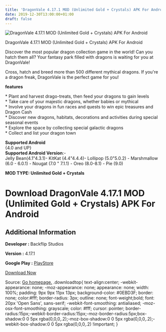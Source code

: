 ```yaml
---
title: 'DragonVale 4.17.1 MOD (Unlimited Gold + Crystals) APK For Android'
date: 2019-12-30T13:00:00+01:00
draft: false
---
```


![DragonVale 4.17.1 MOD (Unlimited Gold + Crystals) APK For Android](https://i0.wp.com/apkhome.net/wp-content/uploads/2019/11/DragonVale.png "DragonVale 4.17.1 MOD (Unlimited Gold + Crystals) APK For Android")

  

DragonVale 4.17.1 MOD (Unlimited Gold + Crystals) APK For Android

Discover the most popular dragon collection game in the world! Can you hatch them all? Your fantasy park filled with dragons is waiting for you at DragonVale!

Cross, hatch and breed more than 500 different mythical dragons. If you're a dragon freak, DragonVale is the perfect game for you!

**features**

\* Plant and harvest drago-treats, then feed your dragons to gain levels  
\* Take care of your majestic dragons, whether babies or mythical  
\* Involve your dragons in fun races and quests to win epic treasures and Dragon Cash  
\* Discover new dragons, habitats, decorations and activities during special seasonal events  
\* Explore the space by collecting special galactic dragons  
\* Collect and list your dragon town

**Supported Android**  
{4.0 and UP}  
**Supported Android Version**:-  
Jelly Bean(4.1"4.3.1)- KitKat (4.4"4.4.4)- Lollipop (5.0"5.0.2) - Marshmallow (6.0 - 6.0.1) - Nougat (7.0 " 7.1.1) - Oreo (8.0-8.1) - Pie (9.0)

**MOD TYPE: Unlimited Gold + Crystals**

Download DragonVale 4.17.1 MOD (Unlimited Gold + Crystals) APK For Android
==========================================================================

Additional Information
----------------------

**Developer :** Backflip Studios

**Version :** 4.17.1

**Google Play :** [PlayStore](https://play.google.com/store/apps/details?id=com.backflipstudios.android.dragonvale)

  

[Download Now](https://store4app.co/post/dragonvale-4-17-1-mod-unlimited-gold-crystals-apk-for-android_1573993515)

  
Source: [Go homepage.](https://store4app.co/post/dragonvale-4-17-1-mod-unlimited-gold-crystals-apk-for-android_1573993515) .downloadtop{ text-align:center; -webkit-appearance: none; -moz-appearance: none; appearance: none; width: 100%; padding: 9px 9px 11px 13px; background-color: #0EBD3F; border: none; color:#fff; border-radius: 3px; outline: none; font-weight;bold; font: 20px 'Open Sans', sans-serif; -webkit-font-smoothing: antialiased; -moz-osx-font-smoothing: grayscale; color: #fff; cursor: pointer; border-radius:15px;-webkit-border-radius:15px;-moz-border-radius:5px;box-shadow:0 0 5px rgba(0,0,0,.2);-moz-box-shadow:0 0 5px rgba(0,0,0,.2);-webkit-box-shadow:0 0 5px rgba(0,0,0,.2) !important; }